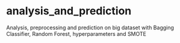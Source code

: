 # analysis_and_prediction
Analysis, preprocessing and prediction on big dataset with Bagging Classifier, Random Forest, hyperparameters and SMOTE
